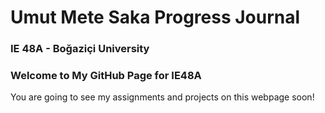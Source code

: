 # Umut Mete Saka Progress Journal

### IE 48A - Boğaziçi University


### Welcome to My GitHub Page for IE48A

You are going to see my assignments and projects on this webpage soon!

